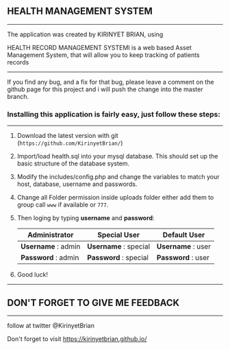 ## HEALTH MANAGEMENT SYSTEM


- - - -

The application was  created by KIRINYET BRIAN, using 

HEALTH RECORD MANAGEMENT SYSTEMI is a web based Asset Management  System, that will allow you to keep tracking of patients records
****

If you find any bug, and a fix for that bug, please leave a comment on the github page for this project and i will push the change into the master branch.


### Installing this application is fairly easy, just follow these steps:
****


1. Download the latest version with git (`https://github.com/KirinyetBrian/`)

2. Import/load health.sql into your mysql database. This should set up the basic structure of the database system.

3. Modify the includes/config.php and change the variables to match your host, database, username and passwords.

4. Change all Folder permission inside uploads folder either add them to group call `www` if available or `777`.

5. Then loging by typing **username** and **password**:


   Administrator        | Special User           | Default User
   ---------------------| -----------------------| -------------------
   **Username** : admin | **Username** : special | **Username** : user
   **Password** : admin | **Password** : special | **Password** : user

6. Good luck!  

- - - -

## DON'T FORGET TO GIVE ME FEEDBACK ##

- - - -

follow at twitter @KirinyetBrian 

Don't forget to visit https://kirinyetbrian.github.io/
